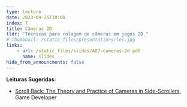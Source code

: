 ```yaml
---
type: lecture
date: 2023-09-25T10:00
index: 7
title: Câmeras 2D
tldr: "Técnicas para rolagem de câmeras em jogos 2D."
# thumbnail: /static_files/presentations/lec.jpg
links: 
    - url: /static_files/slides/A07-cameras-2d.pdf
      name: slides
hide_from_announcments: false
---
```

**Leituras Sugeridas:**
- [Scroll Back: The Theory and Practice of Cameras in Side-Scrollers](https://www.gamedeveloper.com/design/scroll-back-the-theory-and-practice-of-cameras-in-side-scrollers), Game Developer

